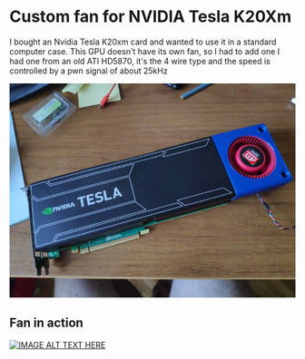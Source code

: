 # Custom fan for NVIDIA Tesla K20Xm

I bought an Nvidia Tesla K20xm card and wanted to use it in a standard computer case. This GPU doesn't have its own fan, so I had to add one
I had one from an old ATI HD5870, it's the 4 wire type and the speed is controlled by a pwn signal of about 25kHz

![GitHub Logo](/tesla_k20xm_custom_fan.jpg)

## Fan in action

[![IMAGE ALT TEXT HERE](https://img.youtube.com/vi/g0dm33SzrXE/0.jpg)](https://youtu.be/o2Hh5fBVVac)
